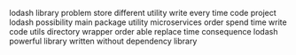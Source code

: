 lodash library problem store different utility write every time code project lodash possibility main package utility microservices order spend time write code utils directory wrapper order able replace time consequence lodash powerful library written without dependency library